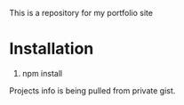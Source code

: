 This is a repository for my portfolio site

# Installation
1. npm install

Projects info is being pulled from private gist.
